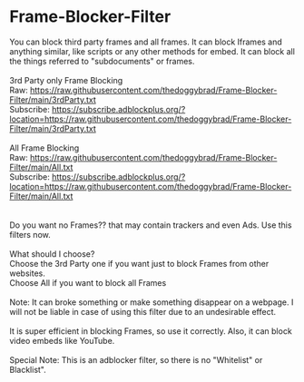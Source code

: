 # Frame-Blocker-Filter
You can block third party frames and all frames. It can block Iframes and anything similar, like scripts or any other methods for embed. It can block all the things referred to "subdocuments" or frames.
<br>
<br>
3rd Party only Frame Blocking
<br>
Raw: https://raw.githubusercontent.com/thedoggybrad/Frame-Blocker-Filter/main/3rdParty.txt
<br>
Subscribe: https://subscribe.adblockplus.org/?location=https://raw.githubusercontent.com/thedoggybrad/Frame-Blocker-Filter/main/3rdParty.txt
<br>
<br>
All Frame Blocking
<br>
Raw: https://raw.githubusercontent.com/thedoggybrad/Frame-Blocker-Filter/main/All.txt
<br>
Subscribe: https://subscribe.adblockplus.org/?location=https://raw.githubusercontent.com/thedoggybrad/Frame-Blocker-Filter/main/All.txt
<br>
<br>
<br>
Do you want no Frames?? that may contain trackers and even Ads. Use this filters now.
<br>
<br>
What should I choose?
<br>
Choose the 3rd Party one if you want just to block Frames from other websites.
<br>
Choose All if you want to block all Frames
<br>
<br>
Note: It can broke something or make something disappear on a webpage. I will not be liable in case of using this filter due to an undesirable effect.
<br>
<br>
It is super efficient in blocking Frames, so use it correctly. Also, it can block video embeds like YouTube.
<br>
<br>
Special Note: This is an adblocker filter, so there is no "Whitelist" or Blacklist".


